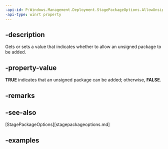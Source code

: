 ```yaml
---
-api-id: P:Windows.Management.Deployment.StagePackageOptions.AllowUnsigned
-api-type: winrt property
---
```


## -description

Gets or sets a value that indicates whether to allow an unsigned package to be added.

## -property-value

**TRUE** indicates that an unsigned package can be added; otherwise, **FALSE**.

## -remarks

## -see-also

[StagePackageOptions][stagepackageoptions.md]

## -examples

